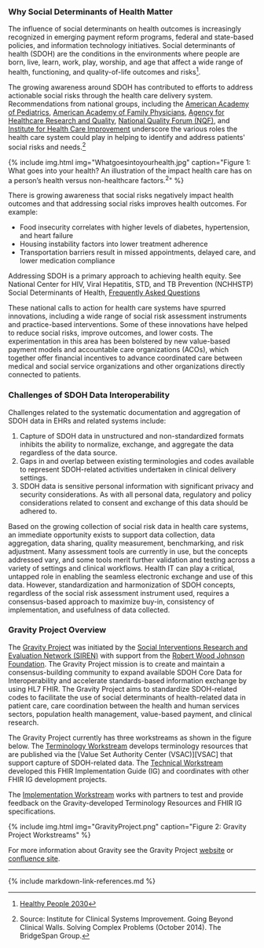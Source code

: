 ### Why Social Determinants of Health Matter

The influence of social determinants on health outcomes is increasingly recognized in emerging payment reform programs, federal and state-based policies, and information technology initiatives.  Social determinants of health (SDOH) are the conditions in the environments where people are born, live, learn, work, play, worship, and age that affect a wide range of health, functioning, and quality-of-life outcomes and risks[^1].

The growing awareness around SDOH has contributed to efforts to address actionable social risks through the health care delivery system.  Recommendations from national groups, including the [American Academy of Pediatrics](https://www.aap.org/), [American Academy of Family Physicians](https://www.aafp.org/), [Agency for Healthcare Research and Quality](https://www.ahrq.gov/), [National Quality Forum (NQF)](https://www.qualityforum.org/), and [Institute for Health Care Improvement](http://www.ihi.org/) underscore the various roles the health care system could play in helping to identify and address patients' social risks and needs.[^2]

{% include img.html img="Whatgoesintoyourhealth.jpg" caption="Figure 1: What goes into your health? An illustration of the impact health care has on a person’s health versus non-healthcare factors.<sup>2</sup>" %}

There is growing awareness that social risks negatively impact health outcomes and that addressing social risks improves health outcomes.  For example:
* Food insecurity correlates with higher levels of diabetes, hypertension, and heart failure
* Housing instability factors into lower treatment adherence
* Transportation barriers result in missed appointments, delayed care, and lower medication compliance

Addressing SDOH is a primary approach to achieving health equity. See National Center for HIV, Viral Hepatitis, STD, and TB Prevention (NCHHSTP) Social Determinants of Health, [Frequently Asked Questions](https://www.cdc.gov/health-disparities-hiv-std-tb-hepatitis/about/social-determinants-of-health.html?CDC_AAref_Val=https://www.cdc.gov/nchhstp/socialdeterminants/faq.html)

These national calls to action for health care systems have spurred innovations, including a wide range of social risk assessment instruments and practice-based interventions.   Some of these innovations have helped to reduce social risks, improve outcomes, and lower costs.   The experimentation in this area has been bolstered by new value-based payment models and accountable care organizations (ACOs), which together offer financial incentives to advance coordinated care between medical and social service organizations and other organizations directly connected to patients.
### Challenges of SDOH Data Interoperability
Challenges related to the systematic documentation and aggregation of SDOH data in EHRs and related systems include:

1.	Capture of SDOH data in unstructured and non-standardized formats inhibits the ability to normalize, exchange, and aggregate the data regardless of the data source.
2.	Gaps in and overlap between existing terminologies and codes available to represent SDOH-related activities undertaken in clinical delivery settings.
3. SDOH data is sensitive personal information with significant privacy and security considerations. As with all personal data, regulatory and policy considerations related to consent and exchange of this data should be adhered to.

Based on the growing collection of social risk data in health care systems, an immediate opportunity exists to support data collection, data aggregation, data sharing, quality measurement, benchmarking, and risk adjustment.   Many assessment tools are currently in use, but the concepts addressed vary, and some tools merit further validation and testing across a variety of settings and clinical workflows.  Health IT can play a critical, untapped role in enabling the seamless electronic exchange and use of this data.  However, standardization and harmonization of SDOH concepts, regardless of the social risk assessment instrument used, requires a consensus-based approach to maximize buy-in, consistency of implementation, and usefulness of data collected.

### Gravity Project Overview
The [Gravity Project](https://thegravityproject.net/) was initiated by the [Social Interventions Research and Evaluation Network (SIREN)](https://chc.ucsf.edu/siren) with support from the [Robert Wood Johnson Foundation](https://www.rwjf.org/).   The Gravity Project mission is to create and maintain a consensus-building community to expand available SDOH Core Data for Interoperability and accelerate standards-based information exchange by using HL7 FHIR. The Gravity Project aims to standardize SDOH-related codes to facilitate the use of social determinants of health-related data in patient care, care coordination between the health and human services sectors, population health management, value-based payment, and clinical research.

The Gravity Project currently has three workstreams as shown in the figure below.  The [Terminology Workstream](https://confluence.hl7.org/spaces/GRAV/pages/91994234/Terminology+Workstream)
develops terminology resources that are published via the [Value Set Authority Center (VSAC)][VSAC] that support capture of SDOH-related data.  The [Technical Workstream](https://confluence.hl7.org/spaces/GRAV/pages/66922000/Technical+Workstream) developed this FHIR Implementation Guide (IG) and coordinates with other FHIR IG development projects.

The [Implementation Workstream](https://confluence.hl7.org/display/GRAV/Implementation+Workstream) works with partners to test and provide feedback on the Gravity-developed Terminology Resources and FHIR IG specifications.

{% include img.html img="GravityProject.png" caption="Figure 2: Gravity Project Workstreams" %} 

For more information about Gravity see the Gravity Project [website](https://thegravityproject.net/) or [confluence site](https://confluence.hl7.org/display/GRAV/The+Gravity+Project).

----------------------------------------------------------------------
[^1]: [Healthy People 2030](https://health.gov/healthypeople/priority-areas/social-determinants-health)
[^2]: Source: Institute for Clinical Systems Improvement.  Going Beyond Clinical Walls.  Solving Complex Problems (October 2014).  The BridgeSpan Group.

{% include markdown-link-references.md %}
